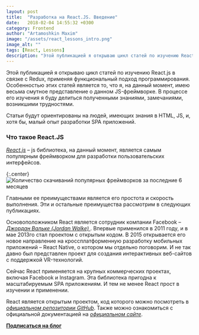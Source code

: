 ```yaml
---
layout: post
title:  "Разработка на React.JS. Введение"
date:   2018-02-04 14:55:32 +0300
category: Frontend
author: "Artamoshkin Maxim"
image: "/assets/react_lessons_intro.png"
image_alt: ""
tags: [React, Lessons]
description: "Этой публикацией я открываю цикл статей по изучению React.JS в связке с Redux, применяя функциональный подход программирования"
---
```


Этой публикацией я открываю цикл статей по изучению React.js в связке с Redux, применяя функциональный подход программирования. 
Особенностью этих статей является то, что я, на данный момент, имею весьма смутное представление о данном JS-фреймворке. В процессе его изучения я буду делиться полученными знаниями, замечаниями, возникшими трудностями.
<!-- more -->

Статьи будут ориентированы на людей, имеющих знания в HTML, JS, и, хотя бы, малый опыт разработки SPA приложений.

### Что такое React.JS ###

*[React.js](https://reactjs.org/ "React - A JavaScript library for building user interfaces")* – js библиотека, на данный момент, является самым популярным фреймворком для разработки пользовательских интерфейсов. 

{:.center}
![Количество скачиваний популярных фреймворков за последние 6 месяцев](https://blog.zverit.com/assets/npmtrends_frameworks.png)

Главными ее преимуществами является его простота и скорость выполнения. Эти и остальные преимущества рассмотрим в следующих публикациях.


Основоположником React является сотрудник компании Facebook – *[Джордан Вальке (Jordan Walke) ](https://github.com/jordwalke "Jordan Walke - GitHub")*. Впервые применился в 2011 году, и в мае 2013го стал проектом с открытым кодом. В 2015 открывается его новое направление на кроссплатформенную разработку мобильных приложений – React Native, о котором мы отдельно поговорим.
И не так давно был представлен проект для создания интерактивных веб-сайтов с поддержкой VR-технологий.


Сейчас React применяется на крупных коммерческих проектах, включая Facebook и Instagram. Эта библиотека пригодна к масштабируемым SPA приложениям. И тем не менее React прост в изучении и применении.


React является открытым проектом, код которого можно посмотреть в *[официальном репозитории GitHub](https://github.com/facebook/react "Официальный репозиторй React.js")*. Также можно ознакомиться с официальной документацией на *[официальном сайте](https://reactjs.org/ "Официальный сайт React.js")*.

**[Подписаться на блог](#subscribe "Подписаться на рассылку")**